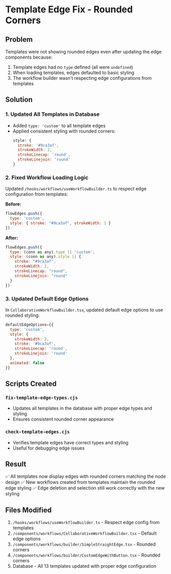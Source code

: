 # Template Edge Fix - Rounded Corners

## Problem
Templates were not showing rounded edges even after updating the edge components because:
1. Template edges had no `type` defined (all were `undefined`)
2. When loading templates, edges defaulted to basic styling
3. The workflow builder wasn't respecting edge configurations from templates

## Solution

### 1. Updated All Templates in Database
- Added `type: 'custom'` to all template edges
- Applied consistent styling with rounded corners:
  ```javascript
  style: {
    stroke: '#9ca3af',
    strokeWidth: 2,
    strokeLinecap: 'round',
    strokeLinejoin: 'round'
  }
  ```

### 2. Fixed Workflow Loading Logic
Updated `/hooks/workflows/useWorkflowBuilder.ts` to respect edge configuration from templates:

**Before:**
```javascript
flowEdges.push({
  type: 'custom',
  style: { stroke: "#9ca3af", strokeWidth: 1 }
})
```

**After:**
```javascript
flowEdges.push({
  type: (conn as any).type || 'custom',
  style: (conn as any).style || {
    stroke: "#9ca3af",
    strokeWidth: 2,
    strokeLinecap: "round",
    strokeLinejoin: "round"
  }
})
```

### 3. Updated Default Edge Options
In `CollaborativeWorkflowBuilder.tsx`, updated default edge options to use rounded styling:
```javascript
defaultEdgeOptions={{
  type: 'custom',
  style: {
    strokeWidth: 2,
    stroke: '#9ca3af',
    strokeLinecap: 'round',
    strokeLinejoin: 'round'
  },
  animated: false
}}
```

## Scripts Created

### `fix-template-edge-types.cjs`
- Updates all templates in the database with proper edge types and styling
- Ensures consistent rounded corner appearance

### `check-template-edges.cjs`
- Verifies template edges have correct types and styling
- Useful for debugging edge issues

## Result
✅ All templates now display edges with rounded corners matching the node design
✅ New workflows created from templates maintain the rounded edge styling
✅ Edge deletion and selection still work correctly with the new styling

## Files Modified
1. `/hooks/workflows/useWorkflowBuilder.ts` - Respect edge config from templates
2. `/components/workflows/CollaborativeWorkflowBuilder.tsx` - Default edge options
3. `/components/workflows/builder/SimpleStraightEdge.tsx` - Rounded corners
4. `/components/workflows/builder/CustomEdgeWithButton.tsx` - Rounded corners
5. Database - All 13 templates updated with proper edge configuration